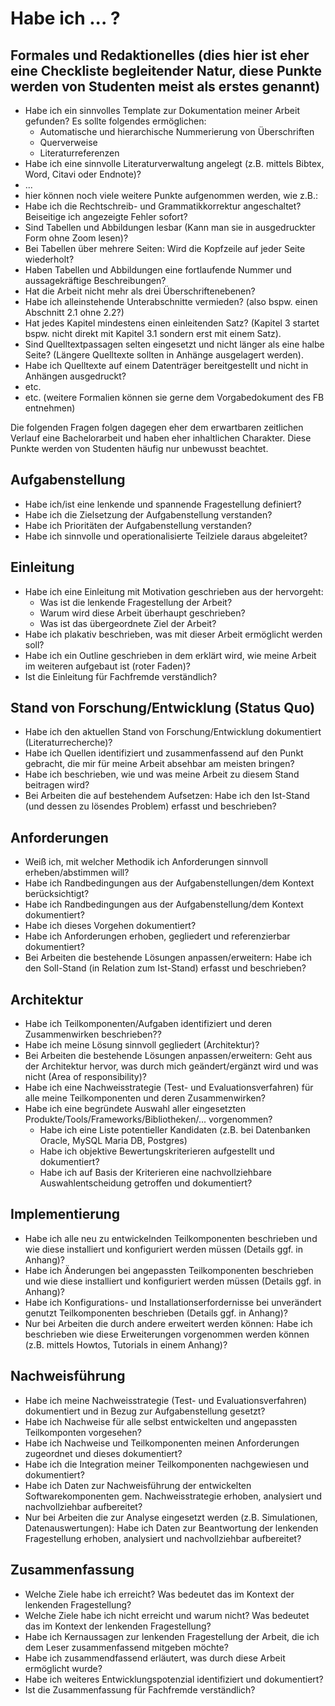 # Habe ich ... ?

## Formales und Redaktionelles (dies hier ist eher eine Checkliste begleitender Natur, diese Punkte werden von Studenten meist als erstes genannt)

- Habe ich ein sinnvolles Template zur Dokumentation meiner Arbeit gefunden? Es sollte folgendes ermöglichen:
    - Automatische und hierarchische Nummerierung von Überschriften
    - Querverweise
    - Literaturreferenzen
- Habe ich eine sinnvolle Literaturverwaltung angelegt (z.B. mittels Bibtex, Word, Citavi oder Endnote)?
- ...
- hier können noch viele weitere Punkte aufgenommen werden, wie z.B.:
- Habe ich die Rechtschreib- und Grammatikkorrektur angeschaltet? Beiseitige ich angezeigte Fehler sofort?
- Sind Tabellen und Abbildungen lesbar (Kann man sie in ausgedruckter Form ohne Zoom lesen)?
- Bei Tabellen über mehrere Seiten: Wird die Kopfzeile auf jeder Seite wiederholt?
- Haben Tabellen und Abbildungen eine fortlaufende Nummer und aussagekräftige Beschreibungen?
- Hat die Arbeit nicht mehr als drei Überschriftenebenen?
- Habe ich alleinstehende Unterabschnitte vermieden? (also bspw. einen Abschnitt 2.1 ohne 2.2?)
- Hat jedes Kapitel mindestens einen einleitenden Satz? (Kapitel 3 startet bspw. nicht direkt mit Kapitel 3.1 sondern erst mit einem Satz).
- Sind Quelltextpassagen selten eingesetzt und nicht länger als eine halbe Seite? (Längere Quelltexte sollten in Anhänge ausgelagert werden).
- Habe ich Quelltexte auf einem Datenträger bereitgestellt und nicht in Anhängen ausgedruckt?
- etc.
- etc. (weitere Formalien können sie gerne dem Vorgabedokument des FB entnehmen)

Die folgenden Fragen folgen dagegen eher dem erwartbaren zeitlichen Verlauf eine Bachelorarbeit und haben eher inhaltlichen Charakter. 
Diese Punkte werden von Studenten häufig nur unbewusst beachtet.

## Aufgabenstellung

- Habe ich/ist eine lenkende und spannende Fragestellung definiert?
- Habe ich die Zielsetzung der Aufgabenstellung verstanden?
- Habe ich Prioritäten der Aufgabenstellung verstanden?
- Habe ich sinnvolle und operationalisierte Teilziele daraus abgeleitet?

## Einleitung

- Habe ich eine Einleitung mit Motivation geschrieben aus der hervorgeht:
    - Was ist die lenkende Fragestellung der Arbeit?
    - Warum wird diese Arbeit überhaupt geschrieben?
    - Was ist das übergeordnete Ziel der Arbeit?
- Habe ich plakativ beschrieben, was mit dieser Arbeit ermöglicht werden soll?
- Habe ich ein Outline geschrieben in dem erklärt wird, wie meine Arbeit im weiteren aufgebaut ist (roter Faden)?
- Ist die Einleitung für Fachfremde verständlich?

## Stand von Forschung/Entwicklung (Status Quo)

- Habe ich den aktuellen Stand von Forschung/Entwicklung dokumentiert (Literaturrecherche)?
- Habe ich Quellen identifiziert und zusammenfassend auf den Punkt gebracht, die mir für meine Arbeit absehbar am meisten bringen?
- Habe ich beschrieben, wie und was meine Arbeit zu diesem Stand beitragen wird?
- Bei Arbeiten die auf bestehendem Aufsetzen: Habe ich den Ist-Stand (und dessen zu lösendes Problem) erfasst und beschrieben?

## Anforderungen

- Weiß ich, mit welcher Methodik ich Anforderungen sinnvoll erheben/abstimmen will?
- Habe ich Randbedingungen aus der Aufgabenstellungen/dem Kontext berücksichtigt?
- Habe ich Randbedingungen aus der Aufgabenstellung/dem Kontext dokumentiert?
- Habe ich dieses Vorgehen dokumentiert?
- Habe ich Anforderungen erhoben, gegliedert und referenzierbar dokumentiert?
- Bei Arbeiten die bestehende Lösungen anpassen/erweitern: Habe ich den Soll-Stand (in Relation zum Ist-Stand) erfasst und beschrieben?

## Architektur

- Habe ich Teilkomponenten/Aufgaben identifiziert und deren Zusammenwirken beschrieben??
- Habe ich meine Lösung sinnvoll gegliedert (Architektur)?
- Bei Arbeiten die bestehende Lösungen anpassen/erweitern: Geht aus der Architektur hervor, was durch mich geändert/ergänzt wird und was nicht (Area of responsibility)?
- Habe ich eine Nachweisstrategie (Test- und Evaluationsverfahren) für alle meine Teilkomponenten und deren Zusammenwirken?
- Habe ich eine begründete Auswahl aller eingesetzten Produkte/Tools/Frameworks/Bibliotheken/... vorgenommen?
    - Habe ich eine Liste potentieller Kandidaten (z.B. bei Datenbanken Oracle, MySQL Maria DB, Postgres)
    - Habe ich objektive Bewertungskriterieren aufgestellt und dokumentiert?
    - Habe ich auf Basis der Kriterieren eine nachvollziehbare Auswahlentscheidung getroffen und dokumentiert?

## Implementierung

- Habe ich alle neu zu entwickelnden Teilkomponenten beschrieben und wie diese installiert und konfiguriert werden müssen (Details ggf. in Anhang)?
- Habe ich Änderungen bei angepassten Teilkomponenten beschrieben und wie diese installiert und konfiguriert werden müssen (Details ggf. in Anhang)?
- Habe ich Konfigurations- und Installationserfordernisse bei unverändert genutzt Teilkomponenten beschrieben (Details ggf. in Anhang)?
- Nur bei Arbeiten die durch andere erweitert werden können: Habe ich beschrieben wie diese Erweiterungen vorgenommen werden können (z.B. mittels Howtos, Tutorials in einem Anhang)?

## Nachweisführung

- Habe ich meine Nachweisstrategie (Test- und Evaluationsverfahren) dokumentiert und in Bezug zur Aufgabenstellung gesetzt?
- Habe ich Nachweise für alle selbst entwickelten und angepassten Teilkomponten vorgesehen?
- Habe ich Nachweise und Teilkomponenten meinen Anforderungen zugeordnet und dieses dokumentiert?
- Habe ich die Integration meiner Teilkomponenten nachgewiesen und dokumentiert?
- Habe ich Daten zur Nachweisführung der entwickelten Softwarekomponenten gem. Nachweisstrategie erhoben, analysiert und nachvollziehbar aufbereitet?
- Nur bei Arbeiten die zur Analyse eingesetzt werden (z.B. Simulationen, Datenauswertungen): Habe ich Daten zur Beantwortung der lenkenden Fragestellung erhoben, analysiert und nachvollziehbar aufbereitet?

## Zusammenfassung

- Welche Ziele habe ich erreicht? Was bedeutet das im Kontext der lenkenden Fragestellung?
- Welche Ziele habe ich nicht erreicht und warum nicht? Was bedeutet das im Kontext der lenkenden Fragestellung?
- Habe ich Kernaussagen zur lenkenden Fragestellung der Arbeit, die ich dem Leser zusammenfassend mitgeben möchte?
- Habe ich zusammendfassend erläutert, was durch diese Arbeit ermöglicht wurde?
- Habe ich weiteres Entwicklungspotenzial identifiziert und dokumentiert?
- Ist die Zusammenfassung für Fachfremde verständlich?